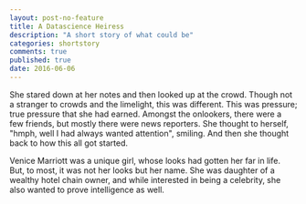 ```yaml
---
layout: post-no-feature
title: A Datascience Heiress
description: "A short story of what could be"
categories: shortstory
comments: true
published: true
date: 2016-06-06
---
```


She stared down at her notes and then looked up at the crowd. Though not a stranger to crowds and the limelight, this was different. This was pressure; true pressure that she had earned. Amongst the onlookers, there were a few friends, but mostly there were news reporters. She thought to herself, "hmph, well I had always wanted attention", smiling. And then she thought back to how this all got started.

Venice Marriott was a unique girl, whose looks had gotten her far in life. But, to most, it was not her looks but her name. She was daughter of a wealthy hotel chain owner, and while interested in being a celebrity, she also wanted to prove intelligence as well.
